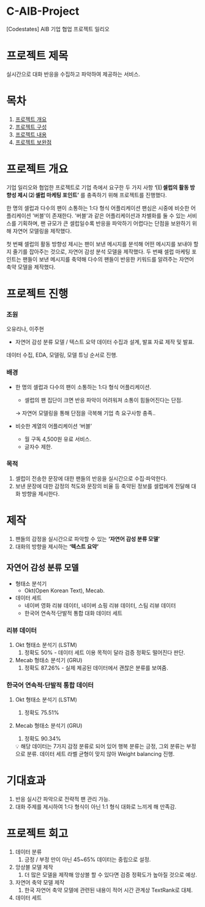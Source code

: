 # C-AIB-Project
[Codestates] AIB 기업 협업 프로젝트 일리오

# 프로젝트 제목
실시간으로 대화 반응을 수집하고 파악하여 제공하는 서비스.


# 목차
1. [프로젝트 개요](#프로젝트-개요)
2. [프로젝트 구성](#프로젝트-구성)
3. [프로젝트 내용](#프로젝트-내용)
4. [프로젝트 보완점](#프로젝트-보완점)


# 프로젝트 개요

기업 일리오와 협업한 프로젝트로 기업 측에서 요구한 두 가지 사항 **‘⒧ 셀럽의 활동 방향성 제시 ⑵ 셀럽 마케팅 포인트’** 를 충족하기 위해 프로젝트를 진행했다.

한 명의 셀럽과 다수의 팬이 소통하는 1:다 형식 어플리케이션 팬심은 시중에 비슷한 어플리케이션 '버블'이 존재한다. '버블'과 같은 어플리케이션과 차별화를 둘 수 있는 서비스를 기획하며, 팬 규모가 큰 셀럽일수록 반응을 파악하기 어렵다는 단점을 보완하기 위해 자연어 모델링을 제작했다. 

첫 번째 셀럽의 활동 방향성 제시는 팬이 보낸 메시지를 분석해 어떤 메시지를 보내야 할지 줄기를 잡아주는 것으로, 자연어 감성 분석 모델을 제작했다. 두 번째 셀럽 마케팅 포인트는 팬들이 보낸 메시지를 축약해 다수의 팬들이 반응한 키워드를 알려주는 자연어 축약 모델을 제작했다.


# 프로젝트 진행

### 조원

오유리나, 이주현

- 자연어 감성 분류 모델 / 텍스트 요약 데이터 수집과 설계, 발표 자료 제작 및 발표.

데이터 수집, EDA, 모델링, 모델 튜닝 순서로 진행.

### 배경

- 한 명의 셀럽과 다수의 팬이 소통하는 1:다 형식 어플리케이션.
    - 셀럽의 팬 집단이 크면 반응 파악이 어려워져 소통이 힘들어진다는 단점.
    
    → 자연어 모델링을 통해 단점을 극복해 기업 측 요구사항 충족..

- 비슷한 계열의 어플리케이션 ‘버블’
    - 월 구독 4,500원 유료 서비스.
    - 글자수 제한.
    

### 목적

1. 셀럽이 전송한 문장에 대한 팬들의 반응을 실시간으로 수집·파악한다.
2. 보낸 문장에 대한 감정의 척도와 문장의 비율 등 축약된 정보를 셀럽에게 전달해 대화 방향을 제시한다.

# 제작

1. 팬들의 감정을 실시간으로 파악할 수 있는 **‘자연어 감성 분류 모델’**
2. 대화의 방향을 제시하는 **‘텍스트 요약’**

## 자연어 감성 분류 모델

- 형태소 분석기
    - Okt(Open Korean Text), Mecab.
- 데이터 세트
    - 네이버 영화 리뷰 데이터, 네이버 쇼핑 리뷰 데이터, 스팀 리뷰 데이터
    - 한국어 연속적·단발적 통합 대화 데이터 세트

### 리뷰 데이터

1. Okt 형태소 분석기 (LSTM)
    1. 정확도 50% - 데이터 세트 이용 목적이 달라 검증 정확도 떨어진다 판단.
2. Mecab 형태소 분석기 (GRU)
    1. 정확도 87.26% - 실제 제공된 데이터에서 괜찮은 분류를 보여줌.

### 한국어 연속적·단발적 통합 데이터

1. Okt 형태소 분석기 (LSTM)
    1. 정확도 75.51%
2. Mecab 형태소 분석기 (GRU)
    1. 정확도 90.34%
    
    <aside>
    💡 해당 데이터는 7가지 감정 분류로 되어 있어 행복 분류는 긍정, 그외 분류는 부정으로 분류.
    데이터 세트 라벨 균형이 맞지 않아 Weight balancing 진행.
    
    </aside>

# 기대효과

1. 반응 실시간 파악으로 전략적 팬 관리 가능.
2. 대화 주제를 제시하여 1:다 형식이 아닌 1:1 형식 대화로 느끼게 해 만족감.

# 프로젝트 회고

1. 데이터 분류
    1. 긍정 / 부정 만이 아닌 45~65% 데이터는 중립으로 설정.
2. 앙상블 모델 제작
    1. 더 많은 모델을 제작해 앙상블 할 수 있다면 검증 정확도가 높아질 것으로 예상.
3. 자연어 축약 모델 제작
    1. 한국 자연어 축약 모델에 관련된 내용이 적어 시간 관계상 TextRank로 대체.
4. 데이터 세트

